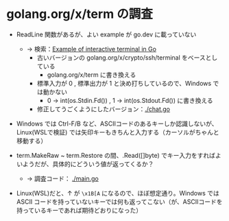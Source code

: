
golang.org/x/term の調査
========================

+ ReadLine 関数があるが、よい example が go.dev に載っていない
    + → 検索：[Example of interactive terminal in Go](https://gist.github.com/artyom/a59e2707976124f387f5)
        + 古いバージョンの golang.org/x/crypto/ssh/terminal をベースとしている
            + golang.org/x/term に書き換える
        + 標準入力が 0 , 標準出力が 1 と決め打ちしているので、Windows では動かない
            + 0 → int(os.Stdin.Fd()) , 1 → int(os.Stdout.Fd()) に書き換える
        + 修正してうごくようにしたバージョン：[./chat.go](./chat.go)

+ Windows では Ctrl-F/B など、ASCIIコードのあるキーしか認識しないが、Linux(WSLで検証) では矢印キーもきちんと入力する（カーソルがちゃんと移動する）

+ term.MakeRaw ~ term.Restore の間、.Read([]byte) でキー入力をすればよいようだが、具体的にどういう値が返ってくるか？
    + → 調査コード： [./main.go](./main.go)

+ Linux(WSL)だと、↑ が `\x1B[A` になるので、ほぼ想定通り。Windows では ASCII コードを持っていないキーでは何も返ってこない（が、ASCIIコードを持っているキーであれば期待どおりになった）
